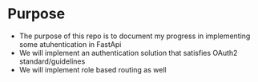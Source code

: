 # Purpose

- The purpose of this repo is to document my progress in implementing some atuhentication in FastApi
- We will implement an authentication solution that satisfies OAuth2 standard/guidelines
- We will implement role based routing as well
